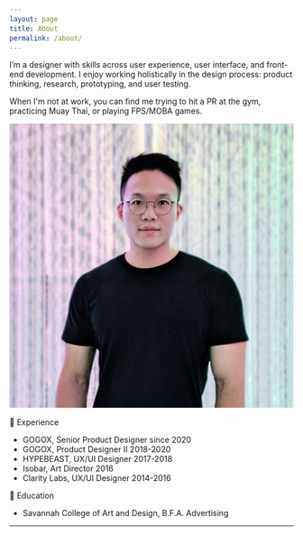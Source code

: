 ```yaml
---
layout: page
title: About
permalink: /about/
---
```



<div class="section big-text grid grid-d3-m1 tofadein">
  <div class="grid-item span-2">
    <p>I’m a designer with skills across user experience, user interface, and front-end development. I enjoy working holistically in the design process: product thinking, research, prototyping, and user testing.</p>
    <p>When I'm not at work, you can find me trying to hit a PR at the gym, practicing Muay Thai, or playing FPS/MOBA games.</p>
   
  </div>
  <div class="grid-item">
    <img src="/assets/me-4.jpg" class="pp"/>
  </div>
</div>
<div class="section big-text grid grid-d2-m1 tofadein">
  <div class="grid-item">
    <p>💼 Experience</p>
    <ul>
      <li>GOGOX, Senior Product Designer since 2020</li>
      <li>GOGOX, Product Designer II 2018-2020</li>
      <li>HYPEBEAST, UX/UI Designer 2017-2018</li>
      <li>Isobar, Art Director 2016</li>
      <li>Clarity Labs, UX/UI Designer 2014-2016</li>
    </ul>
  </div>
  <div class="grid-item">
    <p>🏫 Education</p>
    <ul>
      <li>Savannah College of Art and Design, B.F.A. Advertising</li>
    </ul>
  </div>
</div>
<hr>